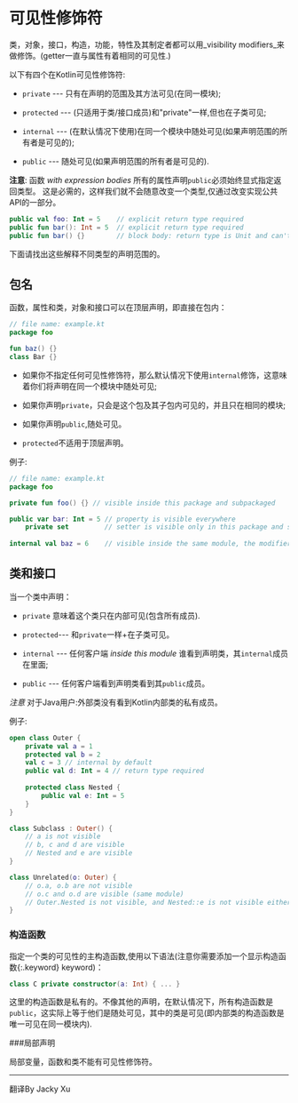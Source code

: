 # 可见性修饰符

类，对象，接口，构造，功能，特性及其制定者都可以用_visibility modifiers_来做修饰。(getter一直与属性有着相同的可见性.)

以下有四个在Kotlin可见性修饰符:

* `private` --- 只有在声明的范围及其方法可见(在同一模块);

* `protected` --- (只适用于类/接口成员)和"private"一样,但也在子类可见;

* `internal` --- (在默认情况下使用)在同一个模块中随处可见(如果声明范围的所有者是可见的);

* `public` --- 随处可见(如果声明范围的所有者是可见的).

**注意**: 函数 _with expression bodies_ 所有的属性声明`public`必须始终显式指定返回类型。
这是必需的，这样我们就不会随意改变一个类型,仅通过改变实现公共API的一部分。

``` kotlin
public val foo: Int = 5    // explicit return type required
public fun bar(): Int = 5  // explicit return type required
public fun bar() {}        // block body: return type is Unit and can't be changed accidentally, so not required
```

下面请找出这些解释不同类型的声明范围的。

## 包名

函数，属性和类，对象和接口可以在顶层声明，即直接在包内：

``` kotlin
// file name: example.kt
package foo

fun baz() {}
class Bar {}
```

*  如果你不指定任何可见性修饰符，那么默认情况下使用`internal`修饰，这意味着你们将声明在同一个模块中随处可见;

* 如果你声明`private`，只会是这个包及其子包内可见的，并且只在相同的模块;


* 如果你声明`public`,随处可见。

* `protected`不适用于顶层声明。

例子:

``` kotlin
// file name: example.kt
package foo

private fun foo() {} // visible inside this package and subpackaged

public var bar: Int = 5 // property is visible everywhere
    private set         // setter is visible only in this package and subpackages
    
internal val baz = 6    // visible inside the same module, the modifier can be omitted    
```

## 类和接口

当一个类中声明：

* `private` 意味着这个类只在内部可见(包含所有成员).

* `protected`--- 和`private`一样+在子类可见。

* `internal` --- 任何客户端 *inside this module* 谁看到声明类，其`internal`成员在里面;

* `public` ---  任何客户端看到声明类看到其`public`成员。

*注意* 对于Java用户:外部类没有看到Kotlin内部类的私有成员。

例子:

``` kotlin
open class Outer {
    private val a = 1
    protected val b = 2
    val c = 3 // internal by default
    public val d: Int = 4 // return type required
    
    protected class Nested {
        public val e: Int = 5
    }
}

class Subclass : Outer() {
    // a is not visible
    // b, c and d are visible
    // Nested and e are visible
}

class Unrelated(o: Outer) {
    // o.a, o.b are not visible
    // o.c and o.d are visible (same module)
    // Outer.Nested is not visible, and Nested::e is not visible either 
}
```

### 构造函数

指定一个类的可见性的主构造函数,使用以下语法(注意你需要添加一个显示构造函数{:.keyword} keyword)：

``` kotlin
class C private constructor(a: Int) { ... }
```

这里的构造函数是私有的。不像其他的声明，在默认情况下，所有构造函数是`public`，这实际上等于他们是随处可见，其中的类是可见(即内部类的构造函数是唯一可见在同一模块内).

###局部声明

局部变量，函数和类不能有可见性修饰符。

---

翻译By Jacky Xu
